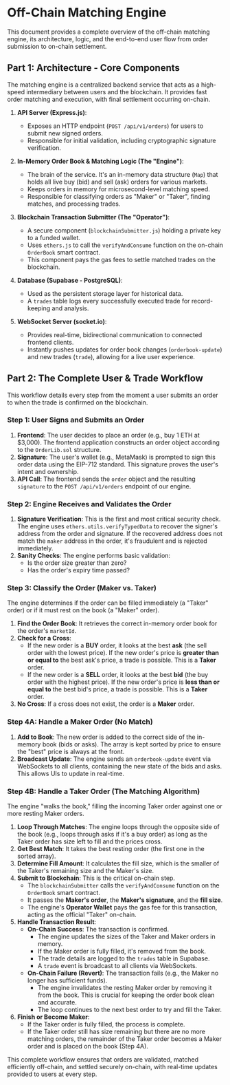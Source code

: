 # Off-Chain Matching Engine

This document provides a complete overview of the off-chain matching engine, its architecture, logic, and the end-to-end user flow from order submission to on-chain settlement.

## Part 1: Architecture - Core Components

The matching engine is a centralized backend service that acts as a high-speed intermediary between users and the blockchain. It provides fast order matching and execution, with final settlement occurring on-chain.

1.  **API Server (Express.js)**:
    -   Exposes an HTTP endpoint (`POST /api/v1/orders`) for users to submit new signed orders.
    -   Responsible for initial validation, including cryptographic signature verification.

2.  **In-Memory Order Book & Matching Logic (The "Engine")**:
    -   The brain of the service. It's an in-memory data structure (`Map`) that holds all live buy (bid) and sell (ask) orders for various markets.
    -   Keeps orders in memory for microsecond-level matching speed.
    -   Responsible for classifying orders as "Maker" or "Taker", finding matches, and processing trades.

3.  **Blockchain Transaction Submitter (The "Operator")**:
    -   A secure component (`blockchainSubmitter.js`) holding a private key to a funded wallet.
    -   Uses `ethers.js` to call the `verifyAndConsume` function on the on-chain `OrderBook` smart contract.
    -   This component pays the gas fees to settle matched trades on the blockchain.

4.  **Database (Supabase - PostgreSQL)**:
    -   Used as the persistent storage layer for historical data.
    -   A `trades` table logs every successfully executed trade for record-keeping and analysis.

5.  **WebSocket Server (socket.io)**:
    -   Provides real-time, bidirectional communication to connected frontend clients.
    -   Instantly pushes updates for order book changes (`orderbook-update`) and new trades (`trade`), allowing for a live user experience.

## Part 2: The Complete User & Trade Workflow

This workflow details every step from the moment a user submits an order to when the trade is confirmed on the blockchain.

### Step 1: User Signs and Submits an Order

1.  **Frontend**: The user decides to place an order (e.g., buy 1 ETH at $3,000). The frontend application constructs an order object according to the `OrderLib.sol` structure.
2.  **Signature**: The user's wallet (e.g., MetaMask) is prompted to sign this order data using the EIP-712 standard. This signature proves the user's intent and ownership.
3.  **API Call**: The frontend sends the `order` object and the resulting `signature` to the `POST /api/v1/orders` endpoint of our engine.

### Step 2: Engine Receives and Validates the Order

1.  **Signature Verification**: This is the first and most critical security check. The engine uses `ethers.utils.verifyTypedData` to recover the signer's address from the order and signature. If the recovered address does not match the `maker` address in the order, it's fraudulent and is rejected immediately.
2.  **Sanity Checks**: The engine performs basic validation:
    -   Is the order size greater than zero?
    -   Has the order's expiry time passed?

### Step 3: Classify the Order (Maker vs. Taker)

The engine determines if the order can be filled immediately (a "Taker" order) or if it must rest on the book (a "Maker" order).

1.  **Find the Order Book**: It retrieves the correct in-memory order book for the order's `marketId`.
2.  **Check for a Cross**:
    -   If the new order is a **BUY** order, it looks at the best **ask** (the sell order with the lowest price). If the new order's price is **greater than or equal to** the best ask's price, a trade is possible. This is a **Taker** order.
    -   If the new order is a **SELL** order, it looks at the best **bid** (the buy order with the highest price). If the new order's price is **less than or equal to** the best bid's price, a trade is possible. This is a **Taker** order.
3.  **No Cross**: If a cross does not exist, the order is a **Maker** order.

### Step 4A: Handle a Maker Order (No Match)

1.  **Add to Book**: The new order is added to the correct side of the in-memory book (bids or asks). The array is kept sorted by price to ensure the "best" price is always at the front.
2.  **Broadcast Update**: The engine sends an `orderbook-update` event via WebSockets to all clients, containing the new state of the bids and asks. This allows UIs to update in real-time.

### Step 4B: Handle a Taker Order (The Matching Algorithm)

The engine "walks the book," filling the incoming Taker order against one or more resting Maker orders.

1.  **Loop Through Matches**: The engine loops through the opposite side of the book (e.g., loops through asks if it's a buy order) as long as the Taker order has size left to fill and the prices cross.
2.  **Get Best Match**: It takes the best resting order (the first one in the sorted array).
3.  **Determine Fill Amount**: It calculates the fill size, which is the smaller of the Taker's remaining size and the Maker's size.
4.  **Submit to Blockchain**: This is the critical on-chain step.
    -   The `blockchainSubmitter` calls the `verifyAndConsume` function on the `OrderBook` smart contract.
    -   It passes the **Maker's order**, the **Maker's signature**, and the **fill size**.
    -   The engine's **Operator Wallet** pays the gas fee for this transaction, acting as the official "Taker" on-chain.
5.  **Handle Transaction Result**:
    -   **On-Chain Success**: The transaction is confirmed.
        -   The engine updates the sizes of the Taker and Maker orders in memory.
        -   If the Maker order is fully filled, it's removed from the book.
        -   The trade details are logged to the `trades` table in Supabase.
        -   A `trade` event is broadcast to all clients via WebSockets.
    -   **On-Chain Failure (Revert)**: The transaction fails (e.g., the Maker no longer has sufficient funds).
        -   The engine invalidates the resting Maker order by removing it from the book. This is crucial for keeping the order book clean and accurate.
        -   The loop continues to the next best order to try and fill the Taker.
6.  **Finish or Become Maker**:
    -   If the Taker order is fully filled, the process is complete.
    -   If the Taker order still has size remaining but there are no more matching orders, the remainder of the Taker order becomes a Maker order and is placed on the book (Step 4A).

This complete workflow ensures that orders are validated, matched efficiently off-chain, and settled securely on-chain, with real-time updates provided to users at every step.
